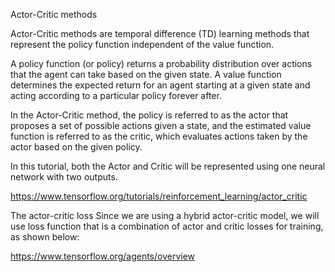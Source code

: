 

<!--
 * @version:
 * @Author:  StevenJokess https://github.com/StevenJokess
 * @Date: 2020-11-07 20:06:23
 * @LastEditors:  StevenJokess https://github.com/StevenJokess
 * @LastEditTime: 2020-11-28 01:02:58
 * @Description:
 * @TODO::
 * @Reference:
-->
Actor-Critic methods

Actor-Critic methods are temporal difference (TD) learning methods that represent the policy function independent of the value function.

A policy function (or policy) returns a probability distribution over actions that the agent can take based on the given state. A value function determines the expected return for an agent starting at a given state and acting according to a particular policy forever after.

In the Actor-Critic method, the policy is referred to as the actor that proposes a set of possible actions given a state, and the estimated value function is referred to as the critic, which evaluates actions taken by the actor based on the given policy.

In this tutorial, both the Actor and Critic will be represented using one neural network with two outputs.

https://www.tensorflow.org/tutorials/reinforcement_learning/actor_critic

The actor-critic loss
Since we are using a hybrid actor-critic model, we will use loss function that is a combination of actor and critic losses for training, as shown below:


https://www.tensorflow.org/agents/overview

[1]: https://github.com/pytorch/examples/blob/master/reinforcement_learning/actor_critic.py
